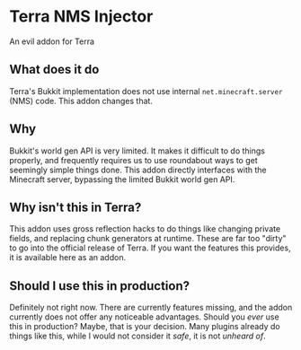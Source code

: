 # Terra NMS Injector

An evil addon for Terra

## What does it do

Terra's Bukkit implementation does not use internal `net.minecraft.server` (NMS)
code. This addon changes that.

## Why

Bukkit's world gen API is very limited. It makes it difficult to do things properly,
and frequently requires us to use roundabout ways to get seemingly simple things done.
This addon directly interfaces with the Minecraft server, bypassing the limited Bukkit
world gen API.

## Why isn't this in Terra?

This addon uses gross reflection hacks to do things like changing private fields, and
replacing chunk generators at runtime. These are far too "dirty" to go into the official release
of Terra. If you want the features this provides, it is available here as an addon.

## Should I use this in production?

Definitely not right now. There are currently features missing, and the addon currently does
not offer any noticeable advantages. Should you *ever* use this in production? Maybe, that is
your decision. Many plugins already do things like this, while I would not consider it *safe*,
it is not *unheard of*.